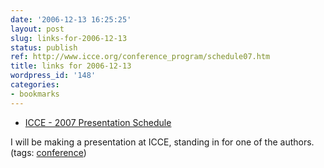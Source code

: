 ```yaml
---
date: '2006-12-13 16:25:25'
layout: post
slug: links-for-2006-12-13
status: publish
ref: http://www.icce.org/conference_program/schedule07.htm
title: links for 2006-12-13
wordpress_id: '148'
categories:
- bookmarks
---
```




  * [ICCE - 2007 Presentation Schedule](http://www.icce.org/conference_program/schedule07.htm)




I will be making a presentation at ICCE, standing in for one of the authors. (tags: [conference](http://del.icio.us/eob/conference))






